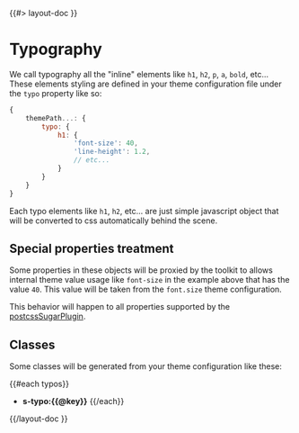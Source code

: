 <!--
/**
 * @name            Typography
 * @namespace       doc.css
 * @type            Markdown
 * @platform        md
 * @status          stable
 * @menu            Documentation / CSS           /doc/css/typography
 *
 * @since           2.0.0
 * @author    Olivier Bossel <olivier.bossel@gmail.com> (https://coffeekraken.io)
 */
-->

{{#> layout-doc }}

# Typography

We call typography all the "inline" elements like `h1`, `h2`, `p`, `a`, `bold`, etc...
These elements styling are defined in your theme configuration file under the `typo` property like so:

```js
{
    themePath...: {
        typo: {
            h1: {
                'font-size': 40,
                'line-height': 1.2,
                // etc...
            }
        }
    }
}
```

Each typo elements like `h1`, `h2`, etc... are just simple javascript object that will be converted to css automatically behind the scene.

## Special properties treatment

Some properties in these objects will be proxied by the toolkit to allows internal theme value usage like `font-size` in the example above that has the value `40`. This value will be taken from the `font.size` theme configuration.

This behavior will happen to all properties supported by the [postcssSugarPlugin](/api/@coffeekraken/postcss-sugar-plugin/node/utils/jsObjectToCssProperties).

## Classes

Some classes will be generated from your theme configuration like these:

{{#each typos}}

-   **s-typo:{{@key}}**
    {{/each}}

{{/layout-doc }}
